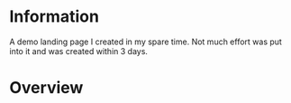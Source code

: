 # Information
A demo landing page I created in my spare time. Not much effort was put into it and was created within 3 days.
# Overview
